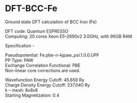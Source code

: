 # DFT-BCC-Fe
Ground state DFT calculation of BCC Iron (Fe)

DFT code: Quantum ESPRESSO  
Computing: 20 cores Xeon E5-2690v2 3.0GHz, with 96GB RAM  

Specification -

Pseudopotential: Fe.pbe-n-kjpaw_psl.1.0.0.UPF  
PP Type: PAW  
Exchange Correlation Functional: PBE  
Non-linear core corrections are used.  

Wavefunction Energy Cutoff: 45.659 Ry  
Charge Density Energy Cutoff: 237.040 Ry  
k – mesh: 8x8x8  
Starting Magnetization: 0.4  
